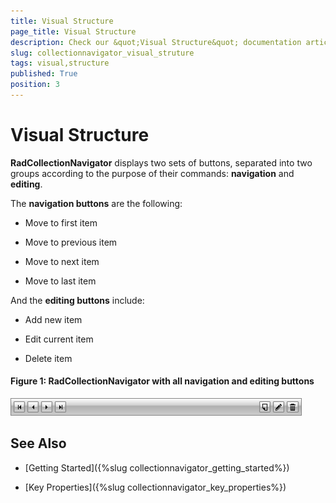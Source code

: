 ```yaml
---
title: Visual Structure
page_title: Visual Structure
description: Check our &quot;Visual Structure&quot; documentation article for the RadCollectionNavigator WPF control.
slug: collectionnavigator_visual_struture
tags: visual,structure
published: True
position: 3
---
```


# Visual Structure

__RadCollectionNavigator__ displays two sets of buttons, separated into two groups according to the purpose of their commands: **navigation** and **editing**.

The  __navigation buttons__ are the following:

* Move to first item

* Move to previous item

* Move to next item

* Move to last item

And the __editing buttons__ include:

* Add new item

* Edit current item

* Delete item

#### __Figure 1: RadCollectionNavigator with all navigation and editing buttons__

![RadCollectionNavigator with all navigation and editing buttons](images/collectionnavigator_01.png)

## See Also

* [Getting Started]({%slug collectionnavigator_getting_started%})

* [Key Properties]({%slug collectionnavigator_key_properties%})